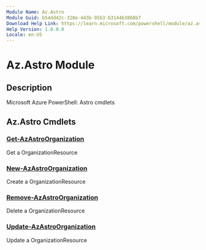 ```yaml
---
Module Name: Az.Astro
Module Guid: b54dd42c-328e-443b-95b3-b3144b3868b7
Download Help Link: https://learn.microsoft.com/powershell/module/az.astro
Help Version: 1.0.0.0
Locale: en-US
---
```


# Az.Astro Module
## Description
Microsoft Azure PowerShell: Astro cmdlets

## Az.Astro Cmdlets
### [Get-AzAstroOrganization](Get-AzAstroOrganization.md)
Get a OrganizationResource

### [New-AzAstroOrganization](New-AzAstroOrganization.md)
Create a OrganizationResource

### [Remove-AzAstroOrganization](Remove-AzAstroOrganization.md)
Delete a OrganizationResource

### [Update-AzAstroOrganization](Update-AzAstroOrganization.md)
Update a OrganizationResource

